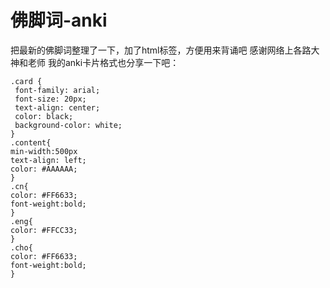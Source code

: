 # 佛脚词-anki
把最新的佛脚词整理了一下，加了html标签，方便用来背诵吧
感谢网络上各路大神和老师
我的anki卡片格式也分享一下吧：
```
.card {
 font-family: arial;
 font-size: 20px;
 text-align: center;
 color: black;
 background-color: white;
}
.content{
min-width:500px
text-align: left;
color: #AAAAAA;
}
.cn{
color: #FF6633;
font-weight:bold;
}
.eng{
color: #FFCC33;
}
.cho{
color: #FF6633;
font-weight:bold;
}
```
